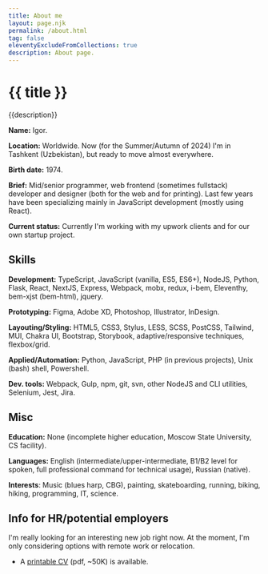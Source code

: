 ```yaml
---
title: About me
layout: page.njk
permalink: /about.html
tag: false
eleventyExcludeFromCollections: true
description: About page.
---
```


# {{ title }}

<p>{{description}}</p>

**Name:** Igor.

**Location:** Worldwide. Now (for the Summer/Autumn of 2024) I'm in Tashkent (Uzbekistan), but ready to move almost everywhere.

**Birth date:** 1974.

**Brief:** Mid/senior programmer, web frontend (sometimes fullstack) developer and designer (both for the web and for printing). Last few years have been specializing mainly in JavaScript development (mostly using React).

**Current status:** Currently I'm working with my upwork clients and for our own startup project.

## Skills

**Development:** TypeScript, JavaScript (vanilla, ES5, ES6+), NodeJS, Python, Flask, React, NextJS, Express, Webpack, mobx, redux, i-bem, Eleventhy, bem-xjst (bem-html), jquery.

**Prototyping:** Figma, Adobe XD, Photoshop, Illustrator, InDesign.

**Layouting/Styling:** HTML5, CSS3, Stylus, LESS, SCSS, PostCSS, Tailwind, MUI, Chakra UI, Bootstrap, Storybook, adaptive/responsive techniques, flexbox/grid.

**Applied/Automation:** Python, JavaScript, PHP (in previous projects), Unix (bash) shell, Powershell.

**Dev. tools:** Webpack, Gulp, npm, git, svn, other NodeJS and CLI utilities, Selenium, Jest, Jira.

## Misc

**Education:** None (incomplete higher education, Moscow State University, CS facility).

**Languages:** English (intermediate/upper-intermediate, B1/B2 level for spoken, full professional command for technical usage), Russian (native).

**Interests**: Music (blues harp, CBG), painting, skateboarding, running, biking, hiking, programming, IT, science.

## Info for HR/potential employers

I'm really looking for an interesting new job right now. At the moment, I'm only considering options with remote work or relocation.

- A <a href="https://raw.githubusercontent.com/lilliputten/lilliputten.github.io/master/site/cv-lilliputten-2023-v1-1-3.pdf" target="_blank">printable CV</a> (pdf, ~50K) is available.

<!--
@changed 2023.11.24, 04:50
-->
